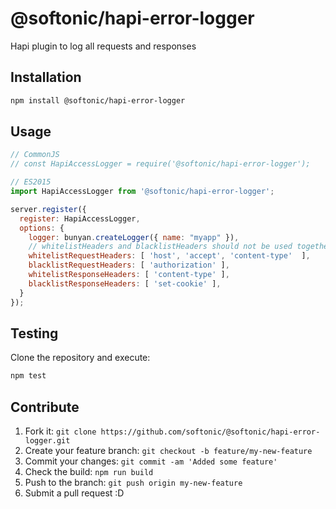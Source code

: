 # @softonic/hapi-error-logger

Hapi plugin to log all requests and responses

## Installation

```bash
npm install @softonic/hapi-error-logger
```

## Usage

```js
// CommonJS
// const HapiAccessLogger = require('@softonic/hapi-error-logger');

// ES2015
import HapiAccessLogger from '@softonic/hapi-error-logger';

server.register({
  register: HapiAccessLogger,
  options: {
    logger: bunyan.createLogger({ name: "myapp" }),
    // whitelistHeaders and blacklistHeaders should not be used together
    whitelistRequestHeaders: [ 'host', 'accept', 'content-type'  ],
    blacklistRequestHeaders: [ 'authorization' ],
    whitelistResponseHeaders: [ 'content-type' ],
    blacklistResponseHeaders: [ 'set-cookie' ],
  }
});
```

## Testing

Clone the repository and execute:

```bash
npm test
```

## Contribute

1. Fork it: `git clone https://github.com/softonic/@softonic/hapi-error-logger.git`
2. Create your feature branch: `git checkout -b feature/my-new-feature`
3. Commit your changes: `git commit -am 'Added some feature'`
4. Check the build: `npm run build`
4. Push to the branch: `git push origin my-new-feature`
5. Submit a pull request :D
